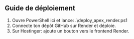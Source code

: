## Guide de déploiement
1. Ouvre PowerShell ici et lance:
   .\deploy_apex_render.ps1
2. Connecte ton dépôt GitHub sur Render et déploie.
3. Sur Hostinger: ajoute un bouton vers le frontend Render.

